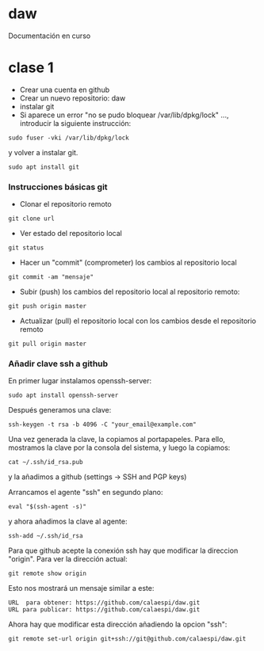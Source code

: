 # daw
Documentación en curso

# clase 1

- Crear una cuenta en github
- Crear un nuevo repositorio: daw
- instalar git
- Si aparece un error "no se pudo bloquear /var/lib/dpkg/lock" ..., introducir la siguiente instrucción:

```
sudo fuser -vki /var/lib/dpkg/lock
```

y volver a instalar git.

```
sudo apt install git
```

### Instrucciones básicas git
- Clonar el repositorio remoto
```
git clone url
```

- Ver estado del repositorio local
```
git status
```

- Hacer un "commit" (comprometer) los cambios al repositorio local
```
git commit -am "mensaje"
```

- Subir (push) los cambios del repositorio local al repositorio remoto:
```
git push origin master
```

- Actualizar (pull) el repositorio local con los cambios desde el repositorio remoto
```
git pull origin master
```

### Añadir clave ssh a github

En primer lugar instalamos openssh-server:
```
sudo apt install openssh-server
```

Después generamos una clave:
```
ssh-keygen -t rsa -b 4096 -C "your_email@example.com"
```
Una vez generada la clave, la copiamos al portapapeles. Para ello, mostramos la clave por la consola del sistema, y luego la copiamos:
```
cat ~/.ssh/id_rsa.pub
```
y la añadimos a github (settings -> SSH and PGP keys)

Arrancamos el agente "ssh" en segundo plano:
```
eval "$(ssh-agent -s)"
```

y ahora añadimos la clave al agente:
```
ssh-add ~/.ssh/id_rsa
```

Para que github acepte la conexión ssh hay que modificar la direccion "origin". Para ver la dirección actual:
```
git remote show origin
```

Esto nos mostrará un mensaje similar a este:
```
URL  para obtener: https://github.com/calaespi/daw.git
URL para publicar: https://github.com/calaespi/daw.git
```

Ahora hay que modificar esta dirección añadiendo la opcion "ssh":
```
git remote set-url origin git+ssh://git@github.com/calaespi/daw.git
```